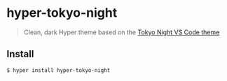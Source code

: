 # hyper-tokyo-night

> Clean, dark Hyper theme based on the [Tokyo Night VS Code theme](https://github.com/enkia/tokyo-night-vscode-theme)

## Install

```
$ hyper install hyper-tokyo-night
```
